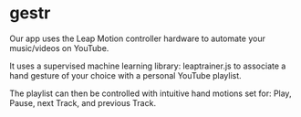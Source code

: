 gestr
=====

Our app uses the Leap Motion controller hardware to automate your music/videos on YouTube.

It uses a supervised machine learning library: leaptrainer.js to associate a hand gesture of your choice with a personal YouTube playlist.

The playlist can then be controlled with intuitive hand motions set for: Play, Pause, next Track, and previous Track.


